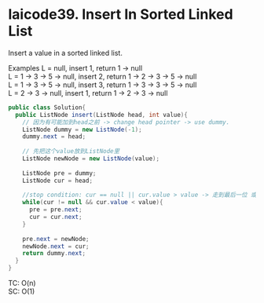 # laicode39. Insert In Sorted Linked List
Insert a value in a sorted linked list.

Examples
L = null, insert 1, return 1 -> null        
L = 1 -> 3 -> 5 -> null, insert 2, return 1 -> 2 -> 3 -> 5 -> null          
L = 1 -> 3 -> 5 -> null, insert 3, return 1 -> 3 -> 3 -> 5 -> null          
L = 2 -> 3 -> null, insert 1, return 1 -> 2 -> 3 -> null        


```java
public class Solution{
  public ListNode insert(ListNode head, int value){
    // 因为有可能加到head之前 -> change head pointer -> use dummy.
    ListNode dummy = new ListNode(-1);
    dummy.next = head;
    
    // 先把这个value放到ListNode里
    ListNode newNode = new ListNode(value);
    
    ListNode pre = dummy;
    ListNode cur = head;
    
    //stop condition: cur == null || cur.value > value -> 走到最后一位 或者 cur的值大于value
    while(cur != null && cur.value < value){
      pre = pre.next;
      cur = cur.next;
    }
    
    pre.next = newNode;
    newNode.next = cur;
    return dummy.next;
  }
}
```
TC: O(n)        
SC: O(1)      
